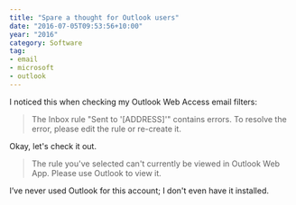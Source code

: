 ```yaml
---
title: "Spare a thought for Outlook users"
date: "2016-07-05T09:53:56+10:00"
year: "2016"
category: Software
tag:
- email
- microsoft
- outlook
---
```

I noticed this when checking my Outlook Web Access email filters:

> The Inbox rule "Sent to '[ADDRESS]'" contains errors. To resolve the error, please edit the rule or re-create it.

Okay, let's check it out.

> The rule you've selected can't currently be viewed in Outlook Web App. Please use Outlook to view it.

I’ve never used Outlook for this account; I don't even have it installed.

